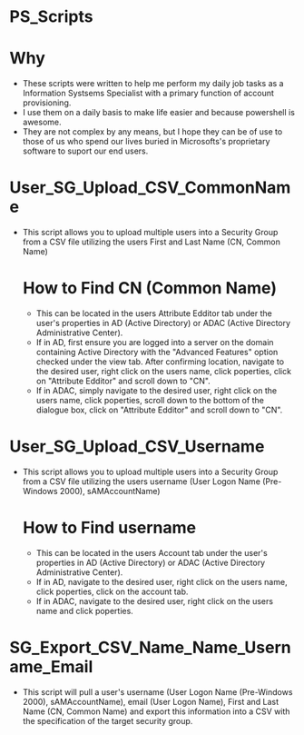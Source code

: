 # PS_Scripts

# Why
  * These scripts were written to help me perform my daily job tasks as a Information Systsems Specialist with a primary function of account provisioning. 
  * I use them on a daily basis to make life easier and because powershell is awesome. 
  * They are not complex by any means, but I hope they can be of use to those of us who spend our lives buried in Microsofts's proprietary software to suport our end users. 


# User_SG_Upload_CSV_CommonName
* This script allows you to upload multiple users into a Security Group from a CSV file utilizing the users First and Last Name (CN, Common Name)
  
  # How to Find CN (Common Name)
  * This can be located in the users Attribute Edditor tab under the user's properties in AD (Active Directory) or ADAC (Active Directory Administrative Center).
  * If in AD, first ensure you are logged into a server on the domain containing Active Directory with the "Advanced Features" option checked under the view tab. After confirming location, navigate to the desired user, right click on the users name, click poperties, click on "Attribute Edditor" and scroll down to "CN".
  * If in ADAC, simply navigate to the desired user, right click on the users name, click poperties, scroll down to the bottom of the dialogue box, click on "Attribute Edditor" and scroll down to "CN".


# User_SG_Upload_CSV_Username
* This script allows you to upload multiple users into a Security Group from a CSV file utilizing the users username (User Logon Name (Pre-Windows 2000), sAMAccountName)
  
  # How to Find username
  * This can be located in the users Account tab under the user's properties in AD (Active Directory) or ADAC (Active Directory Administrative Center).
  * If in AD, navigate to the desired user, right click on the users name, click poperties, click on the account tab. 
  * If in ADAC, navigate to the desired user, right click on the users name and click poperties.
 
 # SG_Export_CSV_Name_Name_Username_Email
 * This script will pull a user's username (User Logon Name (Pre-Windows 2000), sAMAccountName), email (User Logon Name), First and Last Name (CN, Common Name) and export this information into a CSV with the specification of the target security group.
